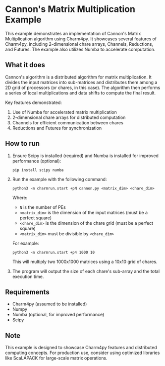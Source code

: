 # Cannon's Matrix Multiplication Example

This example demonstrates an implementation of Cannon's Matrix Multiplication algorithm using Charm4py. It showcases several features of Charm4py, including 2-dimensional chare arrays, Channels, Reductions, and Futures. The example also utilizes Numba to accelerate computation.

## What it does

Cannon's algorithm is a distributed algorithm for matrix multiplication. It divides the input matrices into sub-matrices and distributes them among a 2D grid of processors (or chares, in this case). The algorithm then performs a series of local multiplications and data shifts to compute the final result.

Key features demonstrated:

1. Use of Numba for accelerated matrix multiplication
2. 2-dimensional chare arrays for distributed computation
3. Channels for efficient communication between chares
4. Reductions and Futures for synchronization

## How to run

1. Ensure Scipy is installed (required) and Numba is installed for improved performance (optional):
   ```
   pip install scipy numba
   ```

2. Run the example with the following command:
   ```
   python3 -m charmrun.start +pN cannon.py <matrix_dim> <chare_dim>
   ```
   Where:
   - `N` is the number of PEs
   - `<matrix_dim>` is the dimension of the input matrices (must be a perfect square)
   - `<chare_dim>` is the dimension of the chare grid (must be a perfect square)
   - `<matrix_dim>` must be divisible by `<chare_dim>`

   For example:
   ```
   python3 -m charmrun.start +p4 1000 10
   ```
   This will multiply two 1000x1000 matrices using a 10x10 grid of chares.

3. The program will output the size of each chare's sub-array and the total execution time.

## Requirements

- Charm4py (assumed to be installed)
- Numpy
- Numba (optional, for improved performance)
- Scipy

## Note

This example is designed to showcase Charm4py features and distributed computing concepts. For production use, consider using optimized libraries like ScaLAPACK for large-scale matrix operations.
